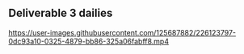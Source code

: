 ## Deliverable 3 dailies


https://user-images.githubusercontent.com/125687882/226123797-0dc93a10-0325-4879-bb86-325a06fabff8.mp4

